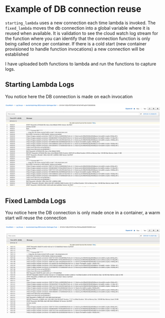 # Example of DB connection reuse

`starting_lambda` uses a new connection each time lambda is invoked. The `fixed_lambda` moves the db connection into a global variable where it is reused when available. It is validation to see the cloud watch log stream for the function where you can identify that the connection function is only being called once per container. If there is a cold start (new container provisioned to handle function invocations) a new connection will be established

I have uploaded both functions to lambda and run the functions to capture logs.

## Starting Lambda Logs

You notice here the DB connection is made on each invocation

<img src="images/starting_lambda_logs.png" width="1200">

## Fixed Lambda Logs

You notice here the DB connection is only made once in a container, a warm start will reuse the connection

<img src="images/fixed_lambda_logs.png" width="1200">
